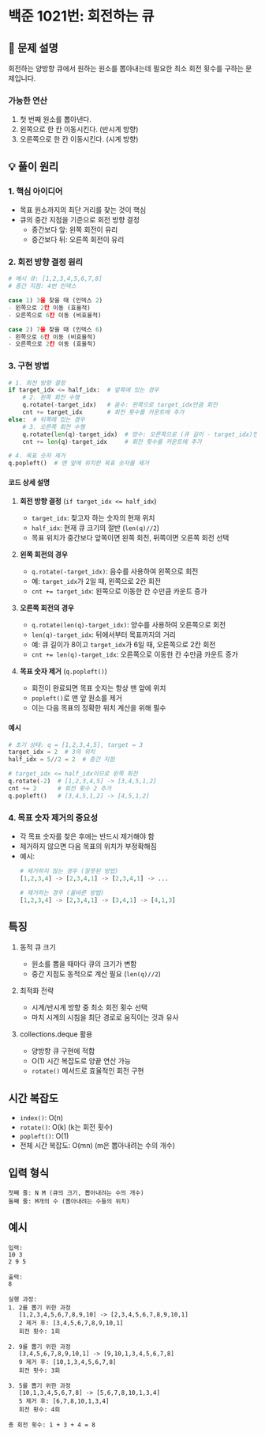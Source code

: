 # 백준 1021번: 회전하는 큐

## 📝 문제 설명
회전하는 양방향 큐에서 원하는 원소를 뽑아내는데 필요한 최소 회전 횟수를 구하는 문제입니다.

### 가능한 연산
1. 첫 번째 원소를 뽑아낸다.
2. 왼쪽으로 한 칸 이동시킨다. (반시계 방향)
3. 오른쪽으로 한 칸 이동시킨다. (시계 방향)

## 💡 풀이 원리

### 1. 핵심 아이디어
- 목표 원소까지의 최단 거리를 찾는 것이 핵심
- 큐의 중간 지점을 기준으로 회전 방향 결정
  * 중간보다 앞: 왼쪽 회전이 유리
  * 중간보다 뒤: 오른쪽 회전이 유리

### 2. 회전 방향 결정 원리
```python
# 예시 큐: [1,2,3,4,5,6,7,8]
# 중간 지점: 4번 인덱스

case 1) 3을 찾을 때 (인덱스 2)
- 왼쪽으로 2칸 이동 (효율적) 
- 오른쪽으로 6칸 이동 (비효율적) 

case 2) 7을 찾을 때 (인덱스 6)
- 왼쪽으로 6칸 이동 (비효율적) 
- 오른쪽으로 2칸 이동 (효율적) 
```

### 3. 구현 방법
```python
# 1. 회전 방향 결정
if target_idx <= half_idx:  # 앞쪽에 있는 경우
    # 2. 왼쪽 회전 수행
    q.rotate(-target_idx)   # 음수: 왼쪽으로 target_idx만큼 회전
    cnt += target_idx       # 회전 횟수를 카운트에 추가
else:  # 뒤쪽에 있는 경우
    # 3. 오른쪽 회전 수행
    q.rotate(len(q)-target_idx)  # 양수: 오른쪽으로 (큐 길이 - target_idx)만큼 회전
    cnt += len(q)-target_idx     # 회전 횟수를 카운트에 추가

# 4. 목표 숫자 제거
q.popleft()  # 맨 앞에 위치한 목표 숫자를 제거
```

#### 코드 상세 설명

1. **회전 방향 결정** (`if target_idx <= half_idx`)
   - `target_idx`: 찾고자 하는 숫자의 현재 위치
   - `half_idx`: 현재 큐 크기의 절반 (`len(q)//2`)
   - 목표 위치가 중간보다 앞쪽이면 왼쪽 회전, 뒤쪽이면 오른쪽 회전 선택

2. **왼쪽 회전의 경우**
   - `q.rotate(-target_idx)`: 음수를 사용하여 왼쪽으로 회전
   - 예: `target_idx`가 2일 때, 왼쪽으로 2칸 회전
   - `cnt += target_idx`: 왼쪽으로 이동한 칸 수만큼 카운트 증가

3. **오른쪽 회전의 경우**
   - `q.rotate(len(q)-target_idx)`: 양수를 사용하여 오른쪽으로 회전
   - `len(q)-target_idx`: 뒤에서부터 목표까지의 거리
   - 예: 큐 길이가 8이고 `target_idx`가 6일 때, 오른쪽으로 2칸 회전
   - `cnt += len(q)-target_idx`: 오른쪽으로 이동한 칸 수만큼 카운트 증가

4. **목표 숫자 제거** (`q.popleft()`)
   - 회전이 완료되면 목표 숫자는 항상 맨 앞에 위치
   - `popleft()`로 맨 앞 원소를 제거
   - 이는 다음 목표의 정확한 위치 계산을 위해 필수

#### 예시
```python
# 초기 상태: q = [1,2,3,4,5], target = 3
target_idx = 2  # 3의 위치
half_idx = 5//2 = 2  # 중간 지점

# target_idx <= half_idx이므로 왼쪽 회전
q.rotate(-2)  # [1,2,3,4,5] -> [3,4,5,1,2]
cnt += 2      # 회전 횟수 2 추가
q.popleft()   # [3,4,5,1,2] -> [4,5,1,2]
```

### 4. 목표 숫자 제거의 중요성
- 각 목표 숫자를 찾은 후에는 반드시 제거해야 함
- 제거하지 않으면 다음 목표의 위치가 부정확해짐
- 예시:
  ```python
  # 제거하지 않는 경우 (잘못된 방법)
  [1,2,3,4] -> [2,3,4,1] -> [2,3,4,1] -> ...
  
  # 제거하는 경우 (올바른 방법)
  [1,2,3,4] -> [2,3,4,1] -> [3,4,1] -> [4,1,3]
  ```

## 특징
1. 동적 큐 크기
   - 원소를 뽑을 때마다 큐의 크기가 변함
   - 중간 지점도 동적으로 계산 필요 (`len(q)//2`)

2. 최적화 전략
   - 시계/반시계 방향 중 최소 회전 횟수 선택
   - 마치 시계의 시침을 최단 경로로 움직이는 것과 유사

3. collections.deque 활용
   - 양방향 큐 구현에 적합
   - O(1) 시간 복잡도로 양끝 연산 가능
   - `rotate()` 메서드로 효율적인 회전 구현

## 시간 복잡도
- `index()`: O(n)
- `rotate()`: O(k) (k는 회전 횟수)
- `popleft()`: O(1)
- 전체 시간 복잡도: O(mn) (m은 뽑아내려는 수의 개수)

## 입력 형식
```
첫째 줄: N M (큐의 크기, 뽑아내려는 수의 개수)
둘째 줄: M개의 수 (뽑아내려는 수들의 위치)
```

## 예시
```
입력:
10 3
2 9 5

출력:
8

실행 과정:
1. 2를 뽑기 위한 과정
   [1,2,3,4,5,6,7,8,9,10] -> [2,3,4,5,6,7,8,9,10,1]
   2 제거 후: [3,4,5,6,7,8,9,10,1]
   회전 횟수: 1회

2. 9를 뽑기 위한 과정
   [3,4,5,6,7,8,9,10,1] -> [9,10,1,3,4,5,6,7,8]
   9 제거 후: [10,1,3,4,5,6,7,8]
   회전 횟수: 3회

3. 5를 뽑기 위한 과정
   [10,1,3,4,5,6,7,8] -> [5,6,7,8,10,1,3,4]
   5 제거 후: [6,7,8,10,1,3,4]
   회전 횟수: 4회

총 회전 횟수: 1 + 3 + 4 = 8
```